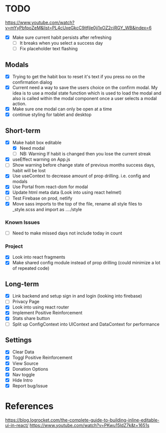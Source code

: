 # TODO
https://www.youtube.com/watch?v=mYyPbfpoZeM&list=PL4cUxeGkcC9itfjle0ji1xOZ2cjRGY_WB&index=6
- [x] Make sure current habit persists after refreshing
  - [ ] It breaks when you select a success day
  - [ ] Fix placeholder text flashing

## Modals

- [x] Trying to get the habit box to reset it's text if you press no on the confirmation dialog
- [x] Current need a way to save the users choice on the confirm modal. My idea is to use a modal state function which is used to load the modal and also is called within the modal component once a user selects a modal action.
- [x] Make sure one modal can only be open at a time
- [x] continue styling for tablet and desktop

## Short-term
- [x] Make habit box editable
  - [x] Need modal
  - [ ] NB: Warning If habit is changed then you lose the current streak
- [x] useEffect warning on App.js
- [ ] Show warning before change state of previous months success days, habit will be lost
- [x] Use useContext to decrease amount of prop drilling. i.e. config and modals
- [x] Use Portal from react-dom for modal
- [x] Update html meta data (Look into using react helmet)
- [ ] Test Firebase on prod, netlify
- [x] Move sass imports to the top of the file, rename all style files to _style.scss and import as ..../style

### Known Issues
- [ ] Need to make missed days not include today in count

### Project

- [x] Look into react fragments
- [x] Make shared config module instead of prop drilling (could minimize a lot of repeated code)

## Long-term

- [x] Link backend and setup sign in and login (looking into firebase)
- [ ] Privacy Page
- [x] Look into using react router
- [x] Implement Positive Reinforcement
- [x] Stats share button
- [ ] Split up ConfigContext into UIContext and DataContext for performance

## Settings

- [x] Clear Data
- [x] Toggl Positive Reinforcement
- [x] View Source
- [x] Donation Options
- [x] Nav toggle
- [x] Hide Intro
- [x] Report bug/issue

# References

https://blog.logrocket.com/the-complete-guide-to-building-inline-editable-ui-in-react/
https://www.youtube.com/watch?v=PKwu15ldZ7k&t=1651s
